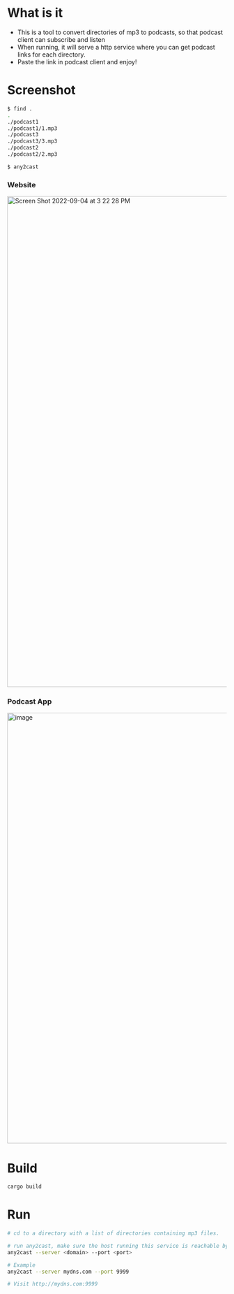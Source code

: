 # What is it
* This is a tool to convert directories of mp3 to podcasts, so that podcast client can subscribe and listen
* When running, it will serve a http service where you can get podcast links for each directory.
* Paste the link in podcast client and enjoy!

# Screenshot

``` bash
$ find .
.
./podcast1
./podcast1/1.mp3
./podcast3
./podcast3/3.mp3
./podcast2
./podcast2/2.mp3

$ any2cast
```

### Website
<img width="1124" alt="Screen Shot 2022-09-04 at 3 22 28 PM" src="https://user-images.githubusercontent.com/108800/188302286-acdd7a45-cd5d-4c83-aca9-ddf8670202f1.png">

### Podcast App
<img width="986" alt="image" src="https://user-images.githubusercontent.com/108800/188303036-a777fd6a-b047-405a-ac89-e2e40a450e01.png">


# Build

``` bash
cargo build
```

# Run

``` bash
# cd to a directory with a list of directories containing mp3 files.

# run any2cast, make sure the host running this service is reachable by visiting <domain>
any2cast --server <domain> --port <port>

# Example
any2cast --server mydns.com --port 9999

# Visit http://mydns.com:9999
```

